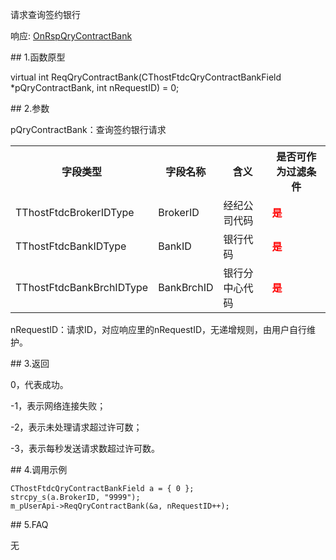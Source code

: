 <p>请求查询签约银行</p>
<p>响应: <a href="../../CTHOSTFTDCTRADERAPI/ONRSPQRYCONTRACTBANK/">OnRspQryContractBank</a></p>
<span class="anchor" id="407360a3-a88f-4233-9388-56e1f09a0041"></span>
## 1.函数原型
<p>virtual int ReqQryContractBank(CThostFtdcQryContractBankField *pQryContractBank, int nRequestID) = 0;</p>
<span class="anchor" id="e38715c9-0337-462b-a142-a927b96728cf"></span>
## 2.参数
<p>pQryContractBank：查询签约银行请求</p>
<table><tr><th style="TEXT-ALIGN: center;">字段类型</th><th style="TEXT-ALIGN: center;">字段名称</th><th style="TEXT-ALIGN: center;">含义</th><th style="TEXT-ALIGN: center;">是否可作为过滤条件</th></tr><tr><td style="TEXT-ALIGN: left;">TThostFtdcBrokerIDType</td>
<td style="TEXT-ALIGN: left;">BrokerID</td>
<td style="TEXT-ALIGN: left;">经纪公司代码</td>
<td style="TEXT-ALIGN: left;"><strong><font color="#FF0000">是</font></strong></td>
</tr>
<tr><td style="TEXT-ALIGN: left;">TThostFtdcBankIDType</td>
<td style="TEXT-ALIGN: left;">BankID</td>
<td style="TEXT-ALIGN: left;">银行代码</td>
<td style="TEXT-ALIGN: left;"><strong><font color="#FF0000">是</font></strong></td>
</tr>
<tr><td style="TEXT-ALIGN: left;">TThostFtdcBankBrchIDType</td>
<td style="TEXT-ALIGN: left;">BankBrchID</td>
<td style="TEXT-ALIGN: left;">银行分中心代码</td>
<td style="TEXT-ALIGN: left;"><strong><font color="#FF0000">是</font></strong></td>
</tr>
</table>
<p>nRequestID：请求ID，对应响应里的nRequestID，无递增规则，由用户自行维护。</p>
<span class="anchor" id="c619c6ca-0304-4d2a-9ffc-bac022edf747"></span>
## 3.返回
<p>0，代表成功。</p>
<p>-1，表示网络连接失败；</p>
<p>-2，表示未处理请求超过许可数；</p>
<p>-3，表示每秒发送请求数超过许可数。</p>
<span class="anchor" id="e25a1501-6767-4933-b94a-ecde0f394bba"></span>
## 4.调用示例
<pre><code>CThostFtdcQryContractBankField a = { 0 };
strcpy_s(a.BrokerID, "9999");
m_pUserApi-&gt;ReqQryContractBank(&amp;a, nRequestID++);
</code></pre>
<span class="anchor" id="3ba7c7be-104b-4c4a-97b0-fc57137bf1fb"></span>
## 5.FAQ
<p>无</p>
